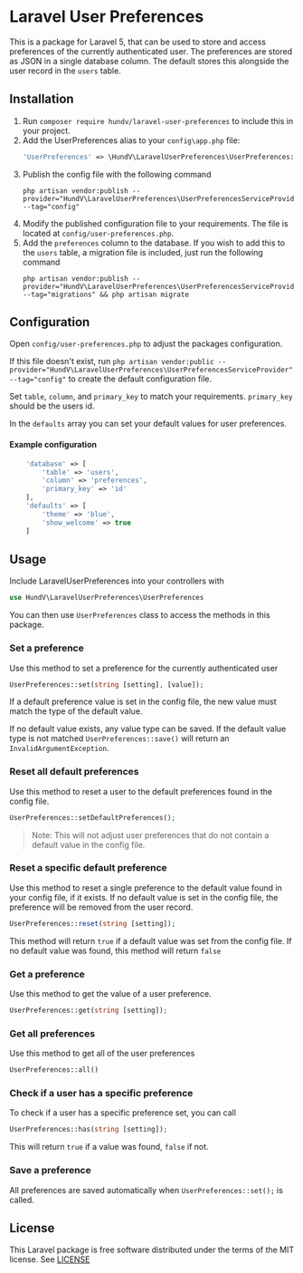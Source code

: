 # Laravel User Preferences

This is a package for Laravel 5, that can be used to store and access preferences of the currently authenticated user.
The preferences are stored as JSON in a single database column. The default stores this alongside the user record in 
the `users` table.

## Installation
1. Run `composer require hundv/laravel-user-preferences` to include this in your project.
2. Add the UserPreferences alias to your `config\app.php` file:
    ```PHP
    'UserPreferences' => \HundV\LaravelUserPreferences\UserPreferences::class,
    ```
3. Publish the config file with the following command
    ```
    php artisan vendor:publish --provider="HundV\LaravelUserPreferences\UserPreferencesServiceProvider" --tag="config"
    ```
4. Modify the published configuration file to your requirements. The file is located at `config/user-preferences.php`.
5. Add the `preferences` column to the database. If you wish to add this to the `users` table, a migration file is 
included, just run the following command
    ```
    php artisan vendor:publish --provider="HundV\LaravelUserPreferences\UserPreferencesServiceProvider" --tag="migrations" && php artisan migrate
    ```
    
## Configuration
Open `config/user-preferences.php` to adjust the packages configuration. 

If this file doesn't exist, run 
`php artisan vendor:public --provider="HundV\LaravelUserPreferences\UserPreferencesServiceProvider" --tag="config"` 
to create the default configuration file.

Set `table`, `column`, and `primary_key` to match your requirements. `primary_key` should be the users id.

In the `defaults` array you can set your default values for user preferences.

#### Example configuration
```PHP
    'database' => [
        'table' => 'users',
        'column' => 'preferences',
        'primary_key' => 'id'
    ],
    'defaults' => [
        'theme' => 'blue',
        'show_welcome' => true
    ]
```

## Usage
Include LaravelUserPreferences into your controllers with
``` PHP
use HundV\LaravelUserPreferences\UserPreferences
```
You can then use `UserPreferences` class to access the methods in this package.

### Set a preference
Use this method to set a preference for the currently authenticated user
```PHP
UserPreferences::set(string [setting], [value]);
```
If a default preference value is set in the config file, the new value must match the type of the default value. 

If no default value exists, any value type can be saved. If the default value type is not matched 
`UserPreferences::save()` will return an `InvalidArgumentException`.

### Reset all default preferences
Use this method to reset a user to the default preferences found in the config file.
```PHP
UserPreferences::setDefaultPreferences();
```
> Note: This will not adjust user preferences that do not contain a default value in the config file.

### Reset a specific default preference
Use this method to reset a single preference to the default value found in your config file, if it exists.
If no default value is set in the config file, the preference will be removed from the user record.
```PHP
UserPreferences::reset(string [setting]);
```
This method will return `true` if a default value was set from the config file. 
If no default value was found, this method will return `false`

### Get a preference
Use this method to get the value of a user preference.
```PHP
UserPreferences::get(string [setting]);
```

### Get all preferences
Use this method to get all of the user preferences
```PHP
UserPreferences::all()
```

### Check if a user has a specific preference
To check if a user has a specific preference set, you can call
```PHP
UserPreferences::has(string [setting]);
```
This will return `true` if a value was found, `false` if not.

### Save a preference
All preferences are saved automatically when `UserPreferences::set();` is called.

## License
This Laravel package is free software distributed under the terms of the MIT license.
See [LICENSE](LICENSE)

